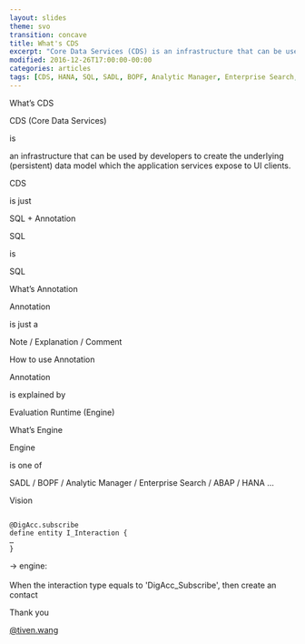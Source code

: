 ```yaml
---
layout: slides
theme: svo
transition: concave
title: What's CDS
excerpt: "Core Data Services (CDS) is an infrastructure that can be used by developers to create the underlying (persistent) data model which the application services expose to UI clients. CDS is just SQL + Annotation. Annotation is just a Note / Explanation / Comment. Annotation is explained by Evaluation Runtime (Engine). Engine is one of SADL / BOPF / Analytic Manager / Enterprise Search /  ABAP / HANA …"
modified: 2016-12-26T17:00:00-00:00
categories: articles
tags: [CDS, HANA, SQL, SADL, BOPF, Analytic Manager, Enterprise Search, ABAP]
---
```


<section>
<p class="Question">What’s CDS</p>
</section>

<section>
<p class="Subject">CDS (Core Data Services)</p>
<p class="Attributive">is</p>
<p class="fragment strikethrough Object">an infrastructure that can be used by developers to create the underlying (persistent) data model which the application services expose to UI clients.</p>
</section>

<section>
<p class="Subject">CDS</p>
<p class="Attributive">is just</p>
<p class="Question fragment fade-up">SQL + Annotation</p>
</section>

<section>
<p class="Subject">SQL</p>
<p class="Attributive">is</p>
<p class="Question fragment fade-up">SQL</p>
</section>

<section>
<p class="Question">What’s Annotation</p>
</section>

<section>
<p class="Subject">Annotation</p>
<p class="Attributive">is just a</p>
<p class="Question fragment fade-up">Note / Explanation / Comment</p>
</section>

<section>
<p class="Question">How to use Annotation</p>
</section>

<section>
<p class="Subject">Annotation</p>
<p class="Attributive">is explained by</p>
<p class="Question fragment fade-up">Evaluation Runtime (Engine)</p>
</section>

<section>
<p class="Question">What’s Engine</p>
</section>

<section>
<p class="Subject">Engine</p>
<p class="Attributive">is one of</p>
<p class="Question fragment fade-up">SADL / BOPF / Analytic Manager / Enterprise Search /  ABAP / HANA …</p>
</section>

<section>
<p class="Subject">Vision</p>
<pre><code class="javascript">
@DigAcc.subscribe
define entity I_Interaction {
…
}</code></pre>

<p class="fragment fade-up">
-> engine:<br>
<br>
When the interaction type equals to 'DigAcc_Subscribe', then create an contact
</p>
</section>

<section>
<p class="Question">Thank you</p>
<p class="Author"><a href="http://tiven.wang">@tiven.wang</a></p>
</section>
